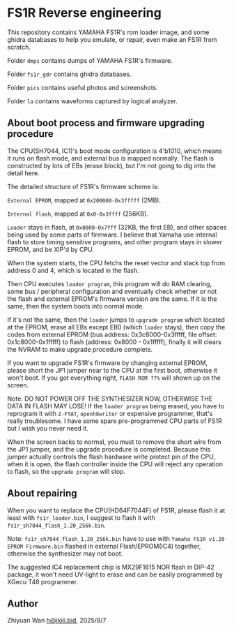 FS1R Reverse engineering
=========================
This repository contains YAMAHA FS1R's rom loader image, and some ghidra databases to help you emulate, or repair, even make an FS1R from scratch.

Folder `dmps` contains dumps of YAMAHA FS1R's firmware.

Folder `fs1r_gdr` contains ghidra databases.

Folder `pics` contains useful photos and screenshots.

Folder `la` contains waveforms captured by logical analyzer.


About boot process and firmware upgrading procedure
------------------------

The CPU(SH7044, IC1)'s boot mode configuration is 4'b1010, which means it runs on flash mode, and external bus is mapped normally. The flash is constructed by lots of EBs (erase block), but I'm not going to dig into the detail here.

The detailed structure of FS1R's firmware scheme is:

`External EPROM`, mapped at `0x200000-0x3fffff` (2MB).

`Internal flash`, mapped at `0x0-0x3ffff` (256KB).

`Loader` stays in flash, at `0x0000-0x7fff` (32KB, the first EB), and other spaces being used by some parts of firmware. I believe that Yamaha use internal flash to store timing sensitive programs, and other program stays in slower EPROM, and be XIP'd by CPU. 



When the system starts, the CPU fetchs the reset vector and stack top from address 0 and 4, which is located in the flash.

Then CPU executes `loader program`, this program will do RAM clearing, some bus / peripheral configuration and eventually check whether or not the flash and external EPROM's firmware version are the same. If it is the same, then the system boots into normal mode. 

If it's not the same, then the `loader` jumps to `upgrade program` which located at the EPROM, erase all EBs except EB0 (which `loader` stays), then copy the codes from external EPROM (bus address: 0x3c8000-0x3fffff, file offset: 0x1c8000-0x1fffff) to flash (address: 0x8000 - 0x1fffff), finally it will clears the NVRAM to make upgrade procedure complete.



If you want to upgrade FS1R's firmware by changing external EPROM, please short the JP1 jumper near to the CPU at the first boot, otherwise it won't boot. If you got everything right, `FLASH ROM ??%` will shown up on the screen. 

Note: DO NOT POWER OFF THE SYNTHESIZER NOW, OTHERWISE THE DATA IN FLASH MAY LOSE! If the `loader program` being erased, you have to reprogram it with `Z-FTAT`, `openh8writer` or expensive programmer, that's really troublesome. I have some spare pre-programmed CPU parts of FS1R but I wish you never need it.

When the screen backs to normal, you must to remove the short wire from the JP1 jumper, and the upgrade procedure is completed. Because this jumper actually controls the flash hardware write protect pin of the CPU, when it is open, the flash controller inside the CPU will reject any operation to flash, so the `upgrade program` will stop.


About repairing
------------------------
When you want to replace the CPU(HD64F7044F) of FS1R, please flash it at least with `fs1r_loader.bin`, I suggest to flash it with `fs1r_sh7044_flash_1.20_256k.bin`.

Note: `fs1r_sh7044_flash_1.20_256k.bin` have to use with `Yamaha FS1R v1.20 EPROM Firmware.bin` flashed in external Flash/EPROM(IC4) together, otherwise the synthesizer may not boot.

The suggested IC4 replacement chip is MX29F1615 NOR flash in DIP-42 package, it won't need UV-light to erase and can be easily programmed by XGecu T48 programmer.


Author
-----------------
Zhiyuan Wan <h@iloli.bid>, 2025/8/7
